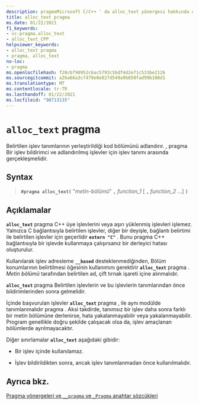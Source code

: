 ```yaml
---
description: pragmaMicrosoft C/C++ ' da alloc_text yönergesi hakkında daha fazla bilgi edinin
title: alloc_text pragma
ms.date: 01/22/2021
f1_keywords:
- vc-pragma.alloc_text
- alloc_text_CPP
helpviewer_keywords:
- alloc_text pragma
- pragma, alloc_text
no-loc:
- pragma
ms.openlocfilehash: f20cbf90952c6ac5793c5bdf4d2ef1c533be2126
ms.sourcegitcommit: a26a66a3cf479e0e827d549a9b850fad99b108d1
ms.translationtype: MT
ms.contentlocale: tr-TR
ms.lasthandoff: 01/22/2021
ms.locfileid: "98713135"
---
```

# <a name="alloc_text-no-locpragma"></a>`alloc_text` pragma

Belirtilen işlev tanımlarının yerleştirildiği kod bölümünü adlandırır. , pragma Bir işlev bildirimci ve adlandırılmış işlevler için işlev tanımı arasında gerçekleşmelidir.

## <a name="syntax"></a>Syntax

> **`#pragma alloc_text(`** "*metin-bölümü*" **`,`** *function_1* [ **`,`** *function_2* ...] **`)`**

## <a name="remarks"></a>Açıklamalar

**`alloc_text`** pragma C++ üye işlevlerini veya aşırı yüklenmiş işlevleri işlemez. Yalnızca C bağlantısıyla belirtilen işlevler, diğer bir deyişle, bağlantı belirtimi ile belirtilen işlevler için geçerlidir **`extern "C"`** . Bunu pragma C++ bağlantısıyla bir işlevde kullanmaya çalışırsanız bir derleyici hatası oluşturulur.

Kullanılarak işlev adresleme **`__based`** desteklenmediğinden, Bölüm konumlarının belirtilmesi öğesinin kullanımını gerektirir **`alloc_text`** pragma . *Metin bölümü* tarafından belirtilen ad, çift tırnak işareti içine alınmalıdır.

**`alloc_text`** pragma Belirtilen işlevlerin ve bu işlevlerin tanımlarından önce bildirimlerinden sonra gelmelidir.

İçinde başvurulan işlevler **`alloc_text`** pragma , ile aynı modülde tanımlanmalıdır pragma . Aksi takdirde, tanımsız bir işlev daha sonra farklı bir metin bölümüne derlenirse, hata yakalanmayabilir veya yakalanmayabilir. Program genellikle doğru şekilde çalışacak olsa da, işlev amaçlanan bölümlerde ayrılmayacaktır.

Diğer sınırlamalar **`alloc_text`** aşağıdaki gibidir:

- Bir işlev içinde kullanılamaz.

- İşlev bildirildikten sonra, ancak işlev tanımlanmadan önce kullanılmalıdır.

## <a name="see-also"></a>Ayrıca bkz.

[Pragma yönergeleri ve `__pragma` ve `_Pragma` anahtar sözcükleri](./pragma-directives-and-the-pragma-keyword.md)
